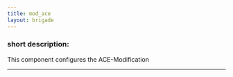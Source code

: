 ```yaml
---
title: mod_ace
layout: brigade
---
```


### short description:
This component configures the ACE-Modification

<hr>
